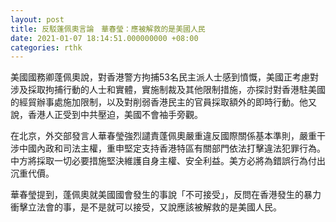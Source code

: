 ```yaml
---
layout: post
title: 反駁蓬佩奧言論　華春瑩：應被解救的是美國人民
date: 2021-01-07 18:14:51.000000000 +08:00
categories: rthk
---
```


美國國務卿蓬佩奧說，對香港警方拘捕53名民主派人士感到憤慨，美國正考慮對涉及採取拘捕行動的人士和實體，實施制裁及其他限制措施，亦探討對香港駐美國的經貿辦事處施加限制，以及對削弱香港民主的官員採取額外的即時行動。他又說，香港人正受到中共壓迫，美國不會袖手旁觀。

在北京，外交部發言人華春瑩強烈譴責蓬佩奧嚴重違反國際關係基本準則，嚴重干涉中國內政和司法主權，重申堅定支持香港特區有關部門依法打擊違法犯罪行為。中方將採取一切必要措施堅決維護自身主權、安全利益。美方必將為錯誤行為付出沉重代價。

華春瑩提到，蓬佩奧就美國國會發生的事說「不可接受」，反問在香港發生的暴力衝擊立法會的事，是不是就可以接受，又說應該被解救的是美國人民。
